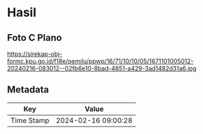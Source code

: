 # Hasil

## Foto C Plano

https://sirekap-obj-formc.kpu.go.id/f18e/pemilu/ppwp/16/71/10/10/05/1671101005012-20240216-083012--02fb6e10-8bad-4851-a429-3ad1482d31a6.jpg


## Metadata

| Key        | Value               |
| ---------- | ------------------- |
| Time Stamp | 2024-02-16 09:00:28 |



